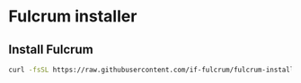 # Fulcrum installer

## Install Fulcrum
```bash
curl -fsSL https://raw.githubusercontent.com/if-fulcrum/fulcrum-install/master/install-mac | bash
```
